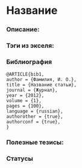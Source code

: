 # Название

### Описание:

### Тэги из экселя:

### Библиография
```
@ARTICLE{bib1,
author = {Фамилия, И. О.},
title = {Название статьи},
journal = {Журнал},
year = {2012},
volume = {1},
pages = {100},
language = {russian},
authorother = {true},
authorconf = {true},
}
```

### Полезные тезисы:

### Статусы

